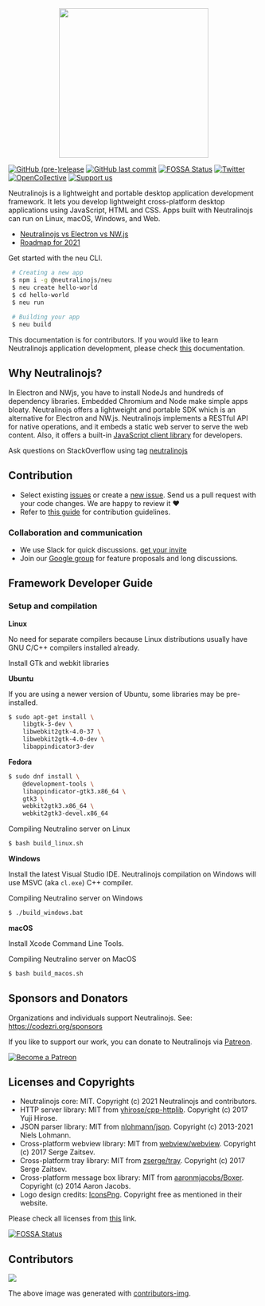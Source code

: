 <div align="center">
  <img src="https://cdn.rawgit.com/neutralinojs/neutralinojs.github.io/b667f2c2/docs/nllogo.png" style="width:300px;"/>
</div>

[![GitHub (pre-)release](https://img.shields.io/github/release/neutralinojs/neutralinojs/all.svg)](https://github.com/neutralinojs/neutralinojs/releases)
[![GitHub last commit](https://img.shields.io/github/last-commit/neutralinojs/neutralinojs.svg)](https://github.com/neutralinojs/neutralinojs/commits/master)
[![FOSSA Status](https://app.fossa.com/api/projects/git%2Bgithub.com%2Fneutralinojs%2Fneutralinojs.svg?type=shield)](https://app.fossa.com/projects/git%2Bgithub.com%2Fneutralinojs%2Fneutralinojs?ref=badge_shield)
[![Twitter](https://img.shields.io/twitter/url/https/github.com/neutralinojs/neutralinojs.svg?style=social)](https://twitter.com/intent/tweet?text=NeutralinoJs%20is%20a%20portable%20and%20lightweight%20framework%20which%20lets%20you%20to%20develop%20apps%20with%20native%20functions%20that%20can%20run%20inside%20web%20browsers.%20Check%20it%20out:&url=https%3A%2F%2Fgithub.com%2Fneutralinojs%2Fneutralinojs)
[![OpenCollective](https://opencollective.com/neutralinojs/backers/badge.svg)](#backers) 
<a href="https://opencollective.com/neutralinojs"><img src="https://img.shields.io/badge/Support%20us-Open%20Collective-41B883.svg" alt="Support us"></a>

Neutralinojs is a lightweight and portable desktop application development framework. It lets you develop lightweight cross-platform desktop applications using JavaScript, HTML and CSS. Apps built with Neutralinojs can run on Linux, macOS, Windows, and Web.

- [Neutralinojs vs Electron vs NW.js](https://github.com/neutralinojs/evaluation)
- [Roadmap for 2021](https://github.com/neutralinojs/roadmap#roadmapplan-2021)

Get started with the neu CLI.

```bash
 # Creating a new app
 $ npm i -g @neutralinojs/neu
 $ neu create hello-world
 $ cd hello-world
 $ neu run
 
 # Building your app
 $ neu build
```

This documentation is for contributors. If you would like to learn Neutralinojs application development, please check [this](https://neutralino.js.org/docs) documentation.
 
## Why Neutralinojs? 

In Electron and NWjs, you have to install NodeJs and hundreds of dependency libraries. Embedded Chromium and Node make simple apps bloaty. Neutralinojs offers a lightweight and portable SDK which is an alternative for Electron and NW.js. Neutralinojs implements a RESTful API for native operations, and it embeds a static web server to serve the web content. Also, it offers a built-in [JavaScript client library](https://github.com/neutralinojs/neutralino.js) for developers.

Ask questions on StackOverflow using tag [neutralinojs](https://stackoverflow.com/questions/tagged/neutralinojs)

## Contribution

- Select existing [issues](https://github.com/neutralinojs/neutralinojs/issues) or create a [new issue](https://github.com/neutralinojs/neutralinojs/issues/new). Send us a pull request with your code changes. We are happy to review it ❤️
- Refer to [this guide](https://github.com/neutralinojs/neutralinojs/blob/master/CONTRIBUTING.md) for contribution guidelines.

### Collaboration and communication

- We use Slack for quick discussions. [get your invite](https://join.slack.com/t/neutralinojs/shared_invite/zt-b7mbivj5-pKpO6U5drmeT68vKD_pc6w)
- Join our [Google group](https://groups.google.com/forum/#!forum/neutralinojs) for feature proposals and long discussions.

## Framework Developer Guide

### Setup and compilation

**Linux**

No need for separate compilers because Linux distributions usually have GNU C/C++ compilers installed already.

Install GTk and webkit libraries

**Ubuntu**

If you are using a newer version of Ubuntu, some libraries may be pre-installed.

```bash
$ sudo apt-get install \ 
    libgtk-3-dev \ 
    libwebkit2gtk-4.0-37 \ 
    libwebkit2gtk-4.0-dev \
    libappindicator3-dev
```

**Fedora**

```bash
$ sudo dnf install \
    @development-tools \
    libappindicator-gtk3.x86_64 \
    gtk3 \
    webkit2gtk3.x86_64 \
    webkit2gtk3-devel.x86_64
```

Compiling Neutralino server on Linux

```bash
$ bash build_linux.sh
```

**Windows**

Install the latest Visual Studio IDE. Neutralinojs compilation on Windows will use MSVC (aka `cl.exe`) C++ compiler. 

Compiling Neutralino server on Windows

```bash
$ ./build_windows.bat
```

**macOS**

Install Xcode Command Line Tools.

Compiling Neutralino server on MacOS

```bash
$ bash build_macos.sh
```

## Sponsors and Donators

Organizations and individuals support Neutralinojs. See: https://codezri.org/sponsors

If you like to support our work, you can donate to Neutralinojs via [Patreon](https://www.patreon.com/shalithasuranga).

[![Become a Patreon](https://c5.patreon.com/external/logo/become_a_patron_button.png)](https://www.patreon.com/shalithasuranga)

## Licenses and Copyrights

- Neutralinojs core: MIT. Copyright (c) 2021 Neutralinojs and contributors.
- HTTP server library: MIT from [yhirose/cpp-httplib](https://github.com/yhirose/cpp-httplib). Copyright (c) 2017 Yuji Hirose.
- JSON parser library: MIT from [nlohmann/json](https://github.com/nlohmann/json). Copyright (c) 2013-2021 Niels Lohmann.
- Cross-platform webview library: MIT from [webview/webview](https://github.com/webview/webview). Copyright (c) 2017 Serge Zaitsev. 
- Cross-platform tray library: MIT from [zserge/tray](https://github.com/zserge/tray). Copyright (c) 2017 Serge Zaitsev. 
- Cross-platform message box library: MIT from [aaronmjacobs/Boxer](https://github.com/aaronmjacobs/Boxer). Copyright (c) 2014 Aaron Jacobs.
- Logo design credits: [IconsPng](https://www.iconspng.com/image/2688/atom-orange). Copyright free as mentioned in their website. 

Please check all licenses from [this](LICENSE) link.


[![FOSSA Status](https://app.fossa.com/api/projects/git%2Bgithub.com%2Fneutralinojs%2Fneutralinojs.svg?type=large)](https://app.fossa.com/projects/git%2Bgithub.com%2Fneutralinojs%2Fneutralinojs?ref=badge_large)

## Contributors

<a href="https://github.com/neutralinojs/neutralinojs/graphs/contributors">
  <img src="https://contributors-img.firebaseapp.com/image?repo=neutralinojs/neutralinojs" />
</a>

The above image was generated with [contributors-img](https://contributors-img.firebaseapp.com).
